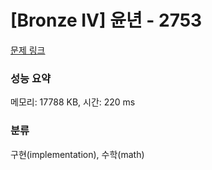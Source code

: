 # [Bronze IV] 윤년 - 2753 

[문제 링크](https://www.acmicpc.net/problem/2753) 

### 성능 요약

메모리: 17788 KB, 시간: 220 ms

### 분류

구현(implementation), 수학(math)

